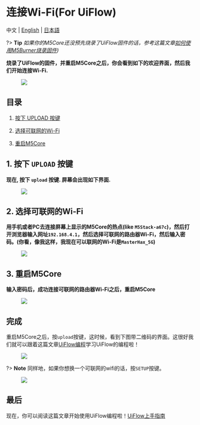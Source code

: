 # 连接Wi-Fi(For UiFlow)

中文 | [English](/en/related_documents/how_to_connect_wifi_using_core) | [日本語](ja/related_documents/how_to_connect_wifi_using_core)

?> **Tip** *如果你的M5Core还没预先烧录了UiFlow固件的话，参考这篇文章[如何使用M5Burner烧录固件](zh_CN/related_documents/how_to_burn_firmware))*

**烧录了UiFlow的固件，并重启M5Core之后，你会看到如下的欢迎界面，然后我们开始连接Wi-Fi.**

<figure>
    <img src="assets/img/getting_started_pics/m5stack_core/get_started_with_uiflow/core_home_page.png">
</figure>

## 目录

1. [按下 UPLOAD 按键](#press-upload-button)

2. [选择可联网的Wi-Fi](#select-networkable-ap)

3. [重启M5Core](#reset-your-device)


## 1. 按下 `UPLOAD` 按键

**现在, 按下  `upload` 按键. 屏幕会出现如下界面.**

<figure>
    <img src="assets/img/getting_started_pics/m5stack_core/get_started_with_uiflow/m5stack_connet_wifi.png">
</figure>

## 2. 选择可联网的Wi-Fi

**用手机或者PC去连接屏幕上显示的M5Core的热点(like `M5Stack-a67c`)，然后打开浏览器输入网址`192.168.4.1`，然后选择可联网的路由器Wi-Fi，然后输入密码。(你看，像我这样，我现在可以联网的Wi-Fi是`MasterHax_5G`)**

<figure>
    <img src="assets/img/getting_started_pics/m5stack_core/get_started_with_uiflow/input_wifi_password.png">
</figure>

## 3. 重启M5Core

**输入密码后，成功连接可联网的路由器Wi-Fi之后，重启M5Core**

<figure>
    <img src="assets/img/getting_started_pics/m5stack_core/get_started_with_uiflow/connect_wifi_successfully.png">
</figure>

## 完成

重启M5Core之后，按`upload`按键，这时候，看到下图带二维码的界面。这很好我们就可以跟着这篇文章[UiFlow编程](zh_CN/quick_start/m5core/m5stack_core_get_started_MicroPython)学习UiFlow的编程啦！


<figure>
    <img src="assets/img/getting_started_pics/m5stack_core/get_started_with_uiflow/apikey.jpg">
</figure>

?> **Note** 同样地，如果你想换一个可联网的wifi的话，按`SETUP`按键。

<figure>
    <img src="assets/img/getting_started_pics/m5stack_core/get_started_with_uiflow/change_wifi.jpg">
</figure>

## 最后

现在，你可以阅读这篇文章开始使用UiFlow编程啦！[UiFlow上手指南](zh_CN/quick_start/m5core/m5stack_core_get_started_MicroPython)